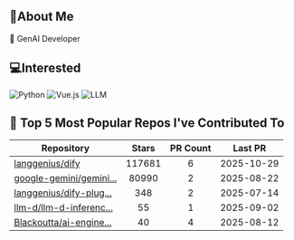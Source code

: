 ## 💫About Me 
🌱 GenAI Developer

## 💻Interested
![Python](https://img.shields.io/badge/python-3670A0?style=for-the-badge&logo=python&logoColor=ffdd54)   ![Vue.js](https://img.shields.io/badge/vuejs-%2335495e.svg?style=for-the-badge&logo=vuedotjs&logoColor=%234FC08D)  ![LLM](https://img.shields.io/badge/LLM-%23412991.svg?style=for-the-badge&logo=openai&logoColor=white)

## 🌟 Top 5 Most Popular Repos I've Contributed To

| Repository | Stars | PR Count | Last PR |
|-----|:---:|:---:|:---:|
| [langgenius/dify](https://github.com/langgenius/dify) | 117681 | 6 | 2025-10-29 |
| [google-gemini/gemini...](https://github.com/google-gemini/gemini-cli) | 80990 | 2 | 2025-08-22 |
| [langgenius/dify-plug...](https://github.com/langgenius/dify-plugin-daemon) | 348 | 2 | 2025-07-14 |
| [llm-d/llm-d-inferenc...](https://github.com/llm-d/llm-d-inference-sim) | 55 | 1 | 2025-09-02 |
| [Blackoutta/ai-engine...](https://github.com/Blackoutta/ai-engineer-training) | 40 | 4 | 2025-08-12 |

